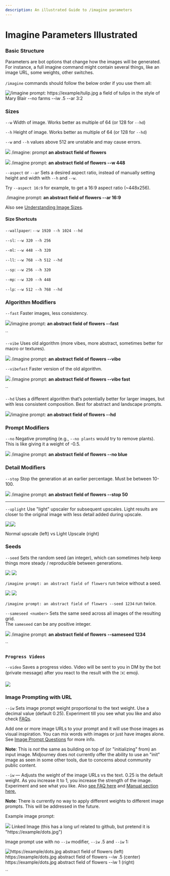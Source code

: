 ```yaml
---
description: An illustrated Guide to /imagine parameters
---
```


# Imagine Parameters Illustrated

### Basic Structure

Parameters are bot options that change how the images will be generated. For instance, a full imagine command might contain several things, like an image URL, some weights, other switches. \
\
`/imagine` commands should follow the below order if you use them all:

![/imagine prompt: https://example/tulip.jpg  a field of tulips in the style of Mary Blair --no farms --iw .5 --ar 3:2](.gitbook/assets/ImagineStructure.jpg)



### Sizes

`--w` Width of image. Works better as multiple of 64 (or 128 for `--hd`)

`--h` Height of image. Works better as multiple of 64 (or 128 for `--hd`)

`--w` and `--h` values above 512 are unstable and may cause errors.

![](<.gitbook/assets/image (9).png>) /imagine: prompt **an abstract field of flowers**

![](<.gitbook/assets/image (26).png>) /imagine prompt: **an abstract field of flowers --w 448**



`--aspect`  or `--ar` Sets a desired aspect ratio, instead of manually setting height and width with `--h` and `--w`. &#x20;

Try `--aspect 16:9` for example, to get a 16:9 aspect ratio (\~448x256).

<img src=".gitbook/assets/image (3) (1).png" alt="" data-size="original"> /imagine prompt: **an abstract field of flowers --ar 16:9**

Also see [Understanding Image Sizes](resource-links/understanding-image-size.md).

#### Size Shortcuts

`--wallpaper`: `--w 1920 --h 1024 --hd`

`--sl`: `--w 320 --h 256`

`--ml`: `--w 448 --h 320`

`--ll`: `--w 768 --h 512 --hd`

`--sp`: `--w 256 --h 320`

`--mp`: `--w 320 --h 448`

`--lp`: `--w 512 --h 768 --hd`

### Algorithm Modifiers

`--fast` Faster images, less consistency.

![](<.gitbook/assets/image (2) (1).png>)/imagine prompt: **an abstract field of flowers --fast**

``

`--vibe` Uses old algorithm (more vibes, more abstract, sometimes better for macro or textures).

![](<.gitbook/assets/image (12).png>) /imagine prompt: **an abstract field of flowers --vibe**



`--vibefast` Faster version of the old algorithm.

![](<.gitbook/assets/image (23) (1).png>) /imagine prompt: **an abstract field of flowers --vibe fast**

``

`--hd` Uses a different algorithm that’s potentially better for larger images, but with less consistent composition. Best for abstract and landscape prompts.

![](<.gitbook/assets/image (24).png>)/imagine prompt: **an abstract field of flowers --hd**



### Prompt Modifiers

`--no` Negative prompting (e.g., `--no plants` would try to remove plants).  This is like giving it a weight of -0.5.

![](<.gitbook/assets/image (10).png>) /imagine prompt: **an abstract field of flowers --no blue**



### Detail Modifiers

`--stop` Stop the generation at an earlier percentage. Must be between 10-100.

![](<.gitbook/assets/image (8).png>) /imagine prompt: **an abstract field of flowers --stop 50**

****

`--uplight` Use "light" upscaler for subsequent upscales. Light results are closer to the original image with less detail added during upscale.



![](<.gitbook/assets/image (25) (1).png>)![](<.gitbook/assets/image (20) (1).png>)

Normal upscale (left) vs Light Upscale (right)



### Seeds

`--seed` Sets the random seed (an integer), which can sometimes help keep things more steady / reproducible between generations.

![](<.gitbook/assets/image (17).png>) ![](<.gitbook/assets/image (4) (1).png>)

`/imagine prompt: an abstract field of flowers` run twice without a seed.



![](<.gitbook/assets/image (16).png>) ![](<.gitbook/assets/image (5) (1).png>)

`/imagine prompt: an abstract field of flowers --seed 1234` run twice.&#x20;



`--sameseed <number>` Sets the same seed across all images of the resulting grid. \
The `sameseed` can be any positive integer.

![](<.gitbook/assets/image (15) (1).png>) /imagine prompt: **an abstract field of flowers** **--sameseed 1234**

``

### `Progress Videos`

`--video` Saves a progress video. Video will be sent to you in DM by the bot (private message) after you react to the result with the ✉️ emoji.

![](<.gitbook/assets/image (11).png>)

### Image Prompting with URL

`--iw` Sets image prompt weight proportional to the text weight. Use a decimal value (default 0.25). Experiment till you see what you like and also check [FAQs](FAQs.md#image-prompt-questions).

Add one or more image URLs to your prompt and it will use those images as visual inspiration. You can mix words with images or just have images alone. See [Image Prompt Questions](FAQs.md#image-prompt-questions) for more info.

**Note**: This is _not_ the same as building on top of (or "initializing" from) an input image. Midjourney does not currently offer the ability to use an "init" image as seen in some other tools, due to concerns about community public content.

`--iw` — Adjusts the weight of the image URLs vs the text. 0.25 is the default weight. As you increase it to 1, you increase the strength of the image. Experiment and see what you like. Also [see FAQ here](FAQs.md#image-prompt-questions) and [Manual section here.](user-manual.md#image-prompting-with-url)

**Note**: There is currently no way to apply different weights to different image prompts. This will be addressed in the future.

Example image prompt:

![](<.gitbook/assets/image (13).png>) Linked Image (this has a long url related to github, but pretend it is "https://example/dots.jpg")

Image prompt use with no `--iw` modifier, `--iw` .5 and `--iw` 1:

![ https://example/dots.jpg abstract field of flowers (left)
&#x20;https://example/dots.jpg abstract field of flowers --iw .5 (center)
&#x20;https://example/dots.jpg abstract field of flowers --iw 1 (right)](.gitbook/assets/MJ\_Imageweights.jpg)



``
